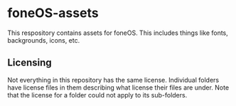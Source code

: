 # foneOS-assets
This respository contains assets for foneOS. This includes things like fonts, backgrounds, icons, etc.

## Licensing
Not everything in this repository has the same license. Individual folders have license files in them describing what license their files are under. Note that the license for a folder could not apply to its sub-folders.